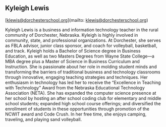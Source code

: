 ## Kyleigh Lewis

[klewis@dorchesterschool.org](mailto: klewis@dorchesterschool.org)

Kyleigh Lewis is a business and information technology teacher in the rural community of Dorchester, Nebraska. Kyleigh is highly involved in community, state, and professional organizations. At Dorchester, she serves as FBLA advisor, junior class sponsor, and coach for volleyball, basketball, and track. Kyleigh holds a Bachelor of Science degree in Business Education, as well as two Masters Degrees from Wayne State College—a MBA degree plus a Master of Science in Business Curriculum and Instruction. She is passionate about her role in molding student minds and transforming the barriers of traditional business and technology classrooms through innovative, engaging teaching strategies and techniques. Her enthusiasm in technology has led her to receive the “Excellence in Teaching with Technology” Award from the Nebraska Educational Technology Association (NETA). She has expanded the computer science presence at her school by hosting an after school coding club for elementary and middle school students; expanded high school course offerings; and diversified the enrollment of students in these opportunities through promotion of the NCWIT award and Code Crush. In her free time, she enjoys camping, traveling, and playing sand volleyball.
